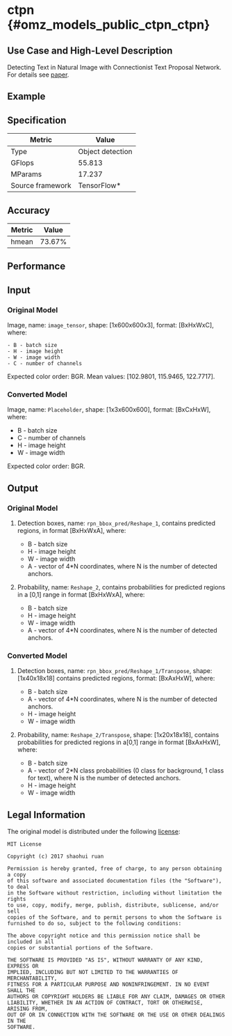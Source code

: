 # ctpn {#omz_models_public_ctpn_ctpn}

## Use Case and High-Level Description

Detecting Text in Natural Image with Connectionist Text Proposal Network. For details see [paper](https://arxiv.org/abs/1609.03605).

## Example

## Specification

| Metric                          | Value                                     |
|---------------------------------|-------------------------------------------|
| Type                            | Object detection                          |
| GFlops                          | 55.813                                    |
| MParams                         | 17.237                                    |
| Source framework                | TensorFlow\*                              |

## Accuracy

| Metric | Value |
| ------ | ----- |
| hmean  | 73.67%|

## Performance

## Input

### Original Model

Image, name: `image_tensor`, shape: [1x600x600x3], format: [BxHxWxC],
   where:

    - B - batch size
    - H - image height
    - W - image width
    - C - number of channels

   Expected color order: BGR.
   Mean values: [102.9801, 115.9465, 122.7717].

### Converted Model

Image, name: `Placeholder`, shape: [1x3x600x600], format: [BxCxHxW],
where:

   - B - batch size
   - C - number of channels
   - H - image height
   - W - image width

Expected color order: BGR.

## Output

### Original Model

1. Detection boxes, name: `rpn_bbox_pred/Reshape_1`, contains predicted regions, in format [BxHxWxA], where:

    - B - batch size
    - H - image height
    - W - image width
    - A - vector of 4\*N coordinates, where N is the number of detected anchors.

2. Probability, name: `Reshape_2`, contains probabilities for predicted regions in a [0,1] range in format [BxHxWxA], where:

    - B - batch size
    - H - image height
    - W - image width
    - A - vector of 4\*N coordinates, where N is the number of detected anchors.

### Converted Model

1. Detection boxes, name: `rpn_bbox_pred/Reshape_1/Transpose`, shape: [1x40x18x18] contains predicted regions, format: [BxAxHxW], where:

    - B - batch size
    - A - vector of 4\*N coordinates, where N is the number of detected anchors.
    - H - image height
    - W - image width

2. Probability, name: `Reshape_2/Transpose`, shape: [1x20x18x18], contains probabilities for predicted regions in a[0,1] range in format [BxAxHxW], where:

    - B - batch size
    - A - vector of 2\*N class probabilities (0 class for background, 1 class for text), where N is the number of detected anchors.
    - H - image height
    - W - image width

## Legal Information

The original model is distributed under the following
[license](https://raw.githubusercontent.com/eragonruan/text-detection-ctpn/banjin-dev/LICENSE):

```
MIT License

Copyright (c) 2017 shaohui ruan

Permission is hereby granted, free of charge, to any person obtaining a copy
of this software and associated documentation files (the "Software"), to deal
in the Software without restriction, including without limitation the rights
to use, copy, modify, merge, publish, distribute, sublicense, and/or sell
copies of the Software, and to permit persons to whom the Software is
furnished to do so, subject to the following conditions:

The above copyright notice and this permission notice shall be included in all
copies or substantial portions of the Software.

THE SOFTWARE IS PROVIDED "AS IS", WITHOUT WARRANTY OF ANY KIND, EXPRESS OR
IMPLIED, INCLUDING BUT NOT LIMITED TO THE WARRANTIES OF MERCHANTABILITY,
FITNESS FOR A PARTICULAR PURPOSE AND NONINFRINGEMENT. IN NO EVENT SHALL THE
AUTHORS OR COPYRIGHT HOLDERS BE LIABLE FOR ANY CLAIM, DAMAGES OR OTHER
LIABILITY, WHETHER IN AN ACTION OF CONTRACT, TORT OR OTHERWISE, ARISING FROM,
OUT OF OR IN CONNECTION WITH THE SOFTWARE OR THE USE OR OTHER DEALINGS IN THE
SOFTWARE.
```
